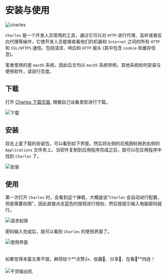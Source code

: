 # 安装与使用

![charles](https://file.zhangpeng.site/2021/09/13/1.jpg)

`Charles` 是一个开发人员常用的工具，通过它可以对 `HTTP` 进行代理、监听或者反向代理等操作，它使开发人员能够查看他们的机器和 `Internet` 之间的所有 `HTTP` 和 `SSL/HTTPS` 通信。包括请求、响应和 `HTTP` 报头 (其中包含 `cookie` 和缓存信息)。

笔者使用的是 `macOS` 系统，因此后文均以 `macOS` 系统举例，其他系统如何安装与使用软件，请自行百度。

## 下载

打开 [Charles 下载页面](https://www.charlesproxy.com/download/), 根据自己设备类型进行下载。

![下载](https://file.zhangpeng.site/2021/09/13/2.png)

## 安装

双击上面下载的安装包，可以看到如下界面，然后将左侧的花瓶图标拖到右侧的 `Applications` 文件夹上。当软件复制到应用程序完成之后，就可以在应用程序中找到 `Charles` 了。

![安装](https://file.zhangpeng.site/2021/09/13/3.png)

## 使用

第一次打开 `Charles` 时，会看到这个弹框，大概是说“`Charles` 会自动进行配置，但是需要权限”，因此直接点击蓝色的按钮进行授权，然后按提示输入电脑密码就行。

![请求权限](https://file.zhangpeng.site/2021/09/13/4.png)

密码输入完成后，就可以看到 `Charles` 的使用界面了。

![使用界面](https://file.zhangpeng.site/2021/09/13/5.png)

######

如果觉得本篇文章不错，麻烦给个**点赞👍、收藏🌟、分享👊、在看👀**四连！

![干货输出机](https://file.zhangpeng.site/wechat/qrcode.jpg)
